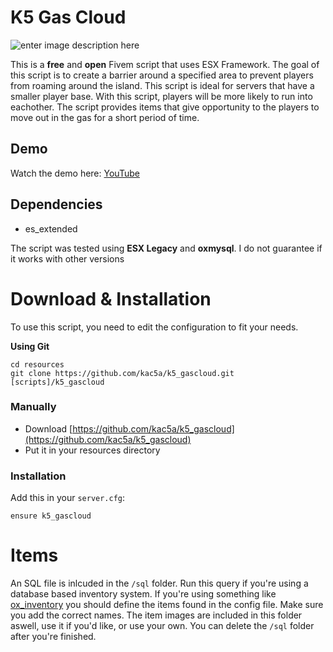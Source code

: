 # K5 Gas Cloud

![enter image description here](https://i.imgur.com/pPuv4EW.png)

This is a **free** and **open** Fivem script that uses ESX Framework. The goal of this script is to create a barrier around a specified area to prevent players from roaming around the island. This script is ideal for servers that have a smaller player base. With this script, players will be more likely to run into eachother. The script provides items that give opportunity to the players to move out in the gas for a short period of time.

## Demo

Watch the demo here: [YouTube](https://www.youtube.com/watch?v=V7GyXrgp3dw)

## Dependencies

- es_extended

The script was tested using **ESX Legacy** and **oxmysql**. I do not guarantee if it works with other versions

# Download & Installation

To use this script, you need to edit the configuration to fit your needs.

**Using Git**

```
cd resources
git clone https://github.com/kac5a/k5_gascloud.git [scripts]/k5_gascloud
```

### Manually

- Download [https://github.com/kac5a/k5_gascloud](https://github.com/kac5a/k5_gascloud)
- Put it in your resources directory

### Installation

Add this in your `server.cfg`:

```
ensure k5_gascloud
```

# Items

An SQL file is inlcuded in the `/sql` folder. Run this query if you're using a database based inventory system. If you're using something like [ox_inventory](https://github.com/overextended/ox_inventory) you should define the items found in the config file. Make sure you add the correct names. The item images are included in this folder aswell, use it if you'd like, or use your own. You can delete the `/sql` folder after you're finished.
